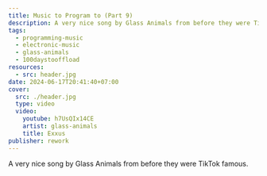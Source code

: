 ```yaml
---
title: Music to Program to (Part 9)
description: A very nice song by Glass Animals from before they were TikTok famous.
tags:
  - programming-music
  - electronic-music
  - glass-animals
  - 100daystooffload
resources:
  - src: header.jpg
date: 2024-06-17T20:41:40+07:00
cover:
  src: ./header.jpg
  type: video
  video:
    youtube: h7UsQIx14CE
    artist: glass-animals
    title: Exxus
publisher: rework
---
```


A very nice song by Glass Animals from before they were TikTok famous.
